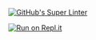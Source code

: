 [![GitHub's Super Linter](https://github.com/DaronMcCarth/Unit1-02-HTML-Images/workflows/GitHub's%20Super%20Linter/badge.svg)](https://github.com/DaronMcCarth/Unit1-02-HTML-Images/actions)


[![Run on Repl.it](https://repl.it/badge/github/DaronMcCarth/Unit1-02-HTML-Images)](https://repl.it/github/DaronMcCarth/Unit1-02-HTML-Images)